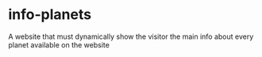 # info-planets
A website that must dynamically show the visitor the main info about every planet available on the website
